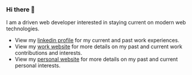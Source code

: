### Hi there 👋

I am a driven web developer interested in staying current on modern web technologies.

- View my [linkedin profile](https://www.linkedin.com/in/cjogles/) for my current and past work experiences.
- View my [work website](/) for more details on my past and current work contributions and interests.
- View my [personal website](/) for more details on my past and current personal interests.

<!--
**cjogles/cjogles** is a ✨ _special_ ✨ repository because its `README.md` (this file) appears on your GitHub profile.

Here are some ideas to get you started:

- 🔭 I’m currently working on ...
- 🌱 I’m currently learning ...
- 👯 I’m looking to collaborate on ...
- 🤔 I’m looking for help with ...
- 💬 Ask me about ...
- 📫 How to reach me: ...
- 😄 Pronouns: ...
- ⚡ Fun fact: ...
-->
